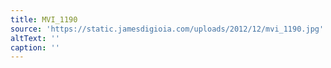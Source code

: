 ```yaml
---
title: MVI_1190
source: 'https://static.jamesdigioia.com/uploads/2012/12/mvi_1190.jpg'
altText: ''
caption: ''
---
```


